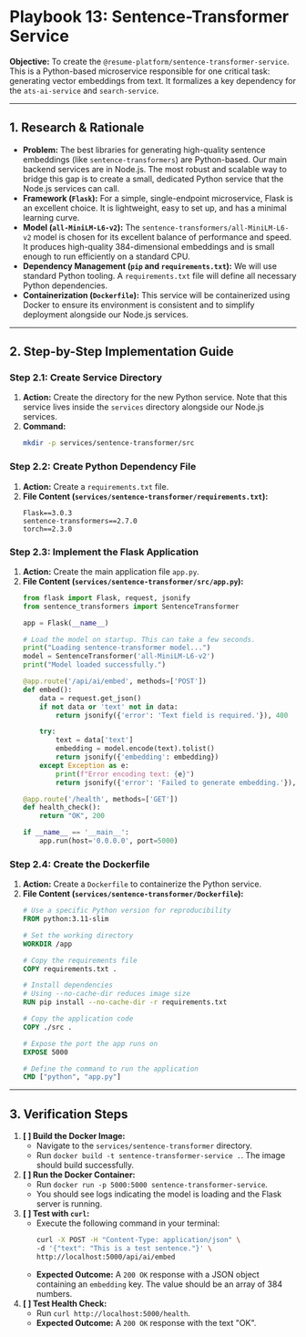 # Playbook 13: Sentence-Transformer Service

**Objective:** To create the `@resume-platform/sentence-transformer-service`. This is a Python-based microservice responsible for one critical task: generating vector embeddings from text. It formalizes a key dependency for the `ats-ai-service` and `search-service`.

---

## 1. Research & Rationale

-   **Problem:** The best libraries for generating high-quality sentence embeddings (like `sentence-transformers`) are Python-based. Our main backend services are in Node.js. The most robust and scalable way to bridge this gap is to create a small, dedicated Python service that the Node.js services can call.
-   **Framework (`Flask`):** For a simple, single-endpoint microservice, Flask is an excellent choice. It is lightweight, easy to set up, and has a minimal learning curve.
-   **Model (`all-MiniLM-L6-v2`):** The `sentence-transformers/all-MiniLM-L6-v2` model is chosen for its excellent balance of performance and speed. It produces high-quality 384-dimensional embeddings and is small enough to run efficiently on a standard CPU.
-   **Dependency Management (`pip` and `requirements.txt`):** We will use standard Python tooling. A `requirements.txt` file will define all necessary Python dependencies.
-   **Containerization (`Dockerfile`):** This service will be containerized using Docker to ensure its environment is consistent and to simplify deployment alongside our Node.js services.

---

## 2. Step-by-Step Implementation Guide

### **Step 2.1: Create Service Directory**

1.  **Action:** Create the directory for the new Python service. Note that this service lives inside the `services` directory alongside our Node.js services.
2.  **Command:**
    ```bash
    mkdir -p services/sentence-transformer/src
    ```

### **Step 2.2: Create Python Dependency File**

1.  **Action:** Create a `requirements.txt` file.
2.  **File Content (`services/sentence-transformer/requirements.txt`):**
    ```
    Flask==3.0.3
    sentence-transformers==2.7.0
    torch==2.3.0
    ```

### **Step 2.3: Implement the Flask Application**

1.  **Action:** Create the main application file `app.py`.
2.  **File Content (`services/sentence-transformer/src/app.py`):**
    ```python
    from flask import Flask, request, jsonify
    from sentence_transformers import SentenceTransformer

    app = Flask(__name__)

    # Load the model on startup. This can take a few seconds.
    print("Loading sentence-transformer model...")
    model = SentenceTransformer('all-MiniLM-L6-v2')
    print("Model loaded successfully.")

    @app.route('/api/ai/embed', methods=['POST'])
    def embed():
        data = request.get_json()
        if not data or 'text' not in data:
            return jsonify({'error': 'Text field is required.'}), 400

        try:
            text = data['text']
            embedding = model.encode(text).tolist()
            return jsonify({'embedding': embedding})
        except Exception as e:
            print(f"Error encoding text: {e}")
            return jsonify({'error': 'Failed to generate embedding.'}), 500

    @app.route('/health', methods=['GET'])
    def health_check():
        return "OK", 200

    if __name__ == '__main__':
        app.run(host='0.0.0.0', port=5000)
    ```

### **Step 2.4: Create the Dockerfile**

1.  **Action:** Create a `Dockerfile` to containerize the Python service.
2.  **File Content (`services/sentence-transformer/Dockerfile`):**
    ```dockerfile
    # Use a specific Python version for reproducibility
    FROM python:3.11-slim

    # Set the working directory
    WORKDIR /app

    # Copy the requirements file
    COPY requirements.txt .

    # Install dependencies
    # Using --no-cache-dir reduces image size
    RUN pip install --no-cache-dir -r requirements.txt

    # Copy the application code
    COPY ./src .

    # Expose the port the app runs on
    EXPOSE 5000

    # Define the command to run the application
    CMD ["python", "app.py"]
    ```

---

## 3. Verification Steps

1.  **[ ] Build the Docker Image:**
    *   Navigate to the `services/sentence-transformer` directory.
    *   Run `docker build -t sentence-transformer-service .`. The image should build successfully.
2.  **[ ] Run the Docker Container:**
    *   Run `docker run -p 5000:5000 sentence-transformer-service`.
    *   You should see logs indicating the model is loading and the Flask server is running.
3.  **[ ] Test with `curl`:**
    *   Execute the following command in your terminal:
        ```bash
        curl -X POST -H "Content-Type: application/json" \
        -d '{"text": "This is a test sentence."}' \
        http://localhost:5000/api/ai/embed
        ```
    *   **Expected Outcome:** A `200 OK` response with a JSON object containing an `embedding` key. The value should be an array of 384 numbers.
4.  **[ ] Test Health Check:**
    *   Run `curl http://localhost:5000/health`.
    *   **Expected Outcome:** A `200 OK` response with the text "OK".